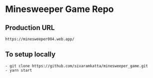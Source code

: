 # Minesweeper Game Repo
## Production URL
```
https://minesweeper004.web.app/
```
## To setup locally
```
- git clone https://github.com/sivaramkatta/minesweeper_game.git
- yarn start
```
